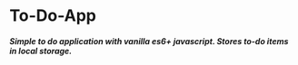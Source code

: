 # To-Do-App
<h5>Simple to do application with vanilla es6+ javascript. Stores to-do items in local storage.</h5>
